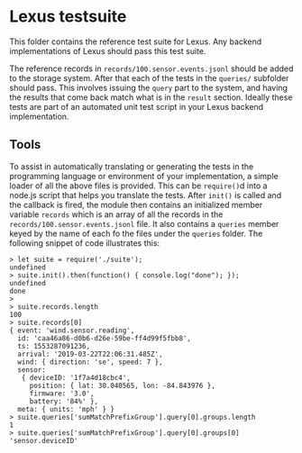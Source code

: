 # Lexus testsuite

This folder contains the reference test suite for Lexus.
Any backend implementations of Lexus should pass this test suite.

The reference records in `records/100.sensor.events.jsonl` should be added to the storage system.
After that each of the tests in the `queries/` subfolder should pass.
This involves issuing the `query` part to the system, and having the results that come back match what is in the `result` section.
Ideally these tests are part of an automated unit test script in your Lexus backend implementation.

## Tools

To assist in automatically translating or generating the tests in the programming language or environment of your implementation, a simple loader of all the above files is provided.
This can be `require()`d into a node.js script that helps you translate the tests. After `init()` is called and the callback is fired, the module then contains an initialized member variable `records` which is an array of all the records in the `records/100.sensor.events.jsonl` file. It also contains a `queries` member keyed by the name of each fo the files under the `queries` folder. The following snippet of code illustrates this:

```
> let suite = require('./suite');
undefined
> suite.init().then(function() { console.log("done"); });
undefined
done
>
> suite.records.length
100
> suite.records[0]
{ event: 'wind.sensor.reading',
  id: 'caa46a86-d0b6-d26e-59be-ff4d99f5fbb8',
  ts: 1553287091236,
  arrival: '2019-03-22T22:06:31.485Z',
  wind: { direction: 'se', speed: 7 },
  sensor:
   { deviceID: '1f7a4d18cbc4',
     position: { lat: 30.040565, lon: -84.843976 },
     firmware: '3.0',
     battery: '84%' },
  meta: { units: 'mph' } }
> suite.queries['sumMatchPrefixGroup'].query[0].groups.length
1
> suite.queries['sumMatchPrefixGroup'].query[0].groups[0]
'sensor.deviceID'
```
